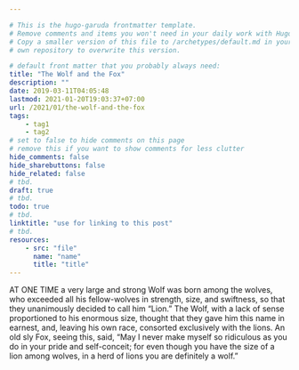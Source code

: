 ```yaml
---

# This is the hugo-garuda frontmatter template.
# Remove comments and items you won't need in your daily work with Hugo.
# Copy a smaller version of this file to /archetypes/default.md in your
# own repository to overwrite this version.

# default front matter that you probably always need:
title: "The Wolf and the Fox"
description: ""
date: 2019-03-11T04:05:48
lastmod: 2021-01-20T19:03:37+07:00
url: /2021/01/the-wolf-and-the-fox
tags:
    - tag1
    - tag2
# set to false to hide comments on this page
# remove this if you want to show comments for less clutter
hide_comments: false
hide_sharebuttons: false
hide_related: false
# tbd.
draft: true
# tbd.
todo: true
# tbd.
linktitle: "use for linking to this post"
# tbd.
resources:
    - src: "file"
      name: "name"
      title: "title"
---
```

AT ONE TIME a very large and strong Wolf was born among the wolves, who exceeded all his fellow-wolves in strength, size, and swiftness, so that they unanimously decided to call him “Lion.” The Wolf, with a lack of sense proportioned to his enormous size, thought that they gave him this name in earnest, and, leaving his own race, consorted exclusively with the lions. An old sly Fox, seeing this, said, “May I never make myself so ridiculous as you do in your pride and self-conceit; for even though you have the size of a lion among wolves, in a herd of lions you are definitely a wolf.”
